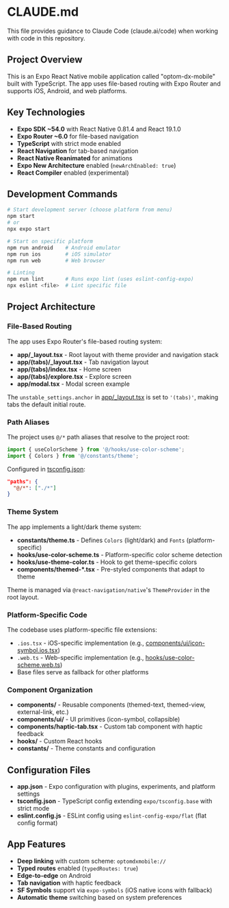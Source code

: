 # CLAUDE.md

This file provides guidance to Claude Code (claude.ai/code) when working with code in this repository.

## Project Overview

This is an Expo React Native mobile application called "optom-dx-mobile" built with TypeScript. The app uses file-based routing with Expo Router and supports iOS, Android, and web platforms.

## Key Technologies

- **Expo SDK ~54.0** with React Native 0.81.4 and React 19.1.0
- **Expo Router ~6.0** for file-based navigation
- **TypeScript** with strict mode enabled
- **React Navigation** for tab-based navigation
- **React Native Reanimated** for animations
- **Expo New Architecture** enabled (`newArchEnabled: true`)
- **React Compiler** enabled (experimental)

## Development Commands

```bash
# Start development server (choose platform from menu)
npm start
# or
npx expo start

# Start on specific platform
npm run android    # Android emulator
npm run ios        # iOS simulator
npm run web        # Web browser

# Linting
npm run lint       # Runs expo lint (uses eslint-config-expo)
npx eslint <file>  # Lint specific file
```

## Project Architecture

### File-Based Routing

The app uses Expo Router's file-based routing system:

- **app/_layout.tsx** - Root layout with theme provider and navigation stack
- **app/(tabs)/_layout.tsx** - Tab navigation layout
- **app/(tabs)/index.tsx** - Home screen
- **app/(tabs)/explore.tsx** - Explore screen
- **app/modal.tsx** - Modal screen example

The `unstable_settings.anchor` in [app/_layout.tsx](app/_layout.tsx) is set to `'(tabs)'`, making tabs the default initial route.

### Path Aliases

The project uses `@/*` path aliases that resolve to the project root:

```typescript
import { useColorScheme } from '@/hooks/use-color-scheme';
import { Colors } from '@/constants/theme';
```

Configured in [tsconfig.json](tsconfig.json):
```json
"paths": {
  "@/*": ["./*"]
}
```

### Theme System

The app implements a light/dark theme system:

- **constants/theme.ts** - Defines `Colors` (light/dark) and `Fonts` (platform-specific)
- **hooks/use-color-scheme.ts** - Platform-specific color scheme detection
- **hooks/use-theme-color.ts** - Hook to get theme-specific colors
- **components/themed-*.tsx** - Pre-styled components that adapt to theme

Theme is managed via `@react-navigation/native`'s `ThemeProvider` in the root layout.

### Platform-Specific Code

The codebase uses platform-specific file extensions:

- `.ios.tsx` - iOS-specific implementation (e.g., [components/ui/icon-symbol.ios.tsx](components/ui/icon-symbol.ios.tsx))
- `.web.ts` - Web-specific implementation (e.g., [hooks/use-color-scheme.web.ts](hooks/use-color-scheme.web.ts))
- Base files serve as fallback for other platforms

### Component Organization

- **components/** - Reusable components (themed-text, themed-view, external-link, etc.)
- **components/ui/** - UI primitives (icon-symbol, collapsible)
- **components/haptic-tab.tsx** - Custom tab component with haptic feedback
- **hooks/** - Custom React hooks
- **constants/** - Theme constants and configuration

## Configuration Files

- **app.json** - Expo configuration with plugins, experiments, and platform settings
- **tsconfig.json** - TypeScript config extending `expo/tsconfig.base` with strict mode
- **eslint.config.js** - ESLint config using `eslint-config-expo/flat` (flat config format)

## App Features

- **Deep linking** with custom scheme: `optomdxmobile://`
- **Typed routes** enabled (`typedRoutes: true`)
- **Edge-to-edge** on Android
- **Tab navigation** with haptic feedback
- **SF Symbols** support via `expo-symbols` (iOS native icons with fallback)
- **Automatic theme** switching based on system preferences
